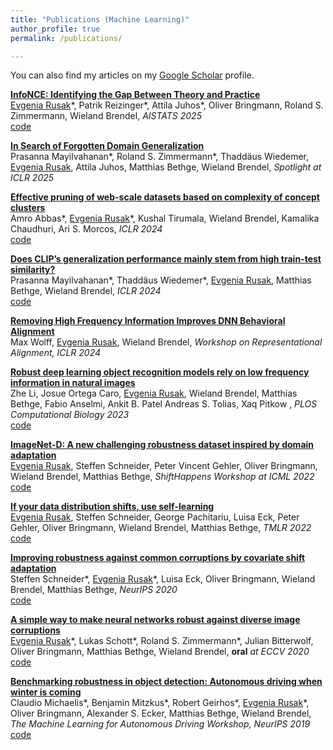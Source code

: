 ```yaml
---
title: "Publications (Machine Learning)"
author_profile: true
permalink: /publications/

---
```


You can also find my articles on my [Google Scholar](https://scholar.google.com/citations?user=XKc19kkAAAAJ&hl=en&oi=ao) profile.

[**InfoNCE: Identifying the Gap Between Theory and Practice**](https://openreview.net/forum?id=Fk3eod9aaD)\
<ins>Evgenia Rusak</ins>\*, Patrik Reizinger\*, Attila Juhos\*, Oliver Bringmann, Roland S. Zimmermann, Wieland Brendel, *AISTATS 2025* \
[code](https://github.com/brendel-group/AnInfoNCE)

[**In Search of Forgotten Domain Generalization**](https://openreview.net/forum?id=Fk3eod9aaD)\
Prasanna Mayilvahanan\*, Roland S. Zimmermann\*, Thaddäus Wiedemer, <ins>Evgenia Rusak</ins>, Attila Juhos, Matthias Bethge, Wieland Brendel, *Spotlight at ICLR 2025*

[**Effective pruning of web-scale datasets based on complexity of concept clusters**](https://openreview.net/forum?id=CtOA9aN8fr)\
Amro Abbas\*, <ins>Evgenia Rusak</ins>\*, Kushal Tirumala, Wieland Brendel, Kamalika Chaudhuri, Ari S. Morcos, *ICLR 2024* \
[code](https://github.com/amro-kamal/effective_pruning)

[**Does CLIP’s generalization performance mainly stem from high train-test similarity?**](https://openreview.net/forum?id=tnBaiidobu)\
Prasanna Mayilvahanan\*, Thaddäus Wiedemer\*, <ins>Evgenia Rusak</ins>, Matthias Bethge, Wieland Brendel, *ICLR 2024* \
[code](https://github.com/brendel-group/clip-ood)

[**Removing High Frequency Information Improves DNN Behavioral Alignment**](https://openreview.net/forum?id=Ho0x9DgdZw)\
Max Wolff,  <ins>Evgenia Rusak</ins>, Wieland Brendel, *Workshop on Representational Alignment, ICLR 2024*

[**Robust deep learning object recognition models rely on low frequency information in natural images**](https://journals.plos.org/ploscompbiol/article?id=10.1371/journal.pcbi.1010932) \
Zhe Li, Josue Ortega Caro,  <ins>Evgenia Rusak</ins>, Wieland Brendel, Matthias Bethge, Fabio Anselmi, Ankit B. Patel Andreas S. Tolias, Xaq Pitkow , *PLOS Computational Biology 2023* \
[code](https://github.com/lizhe07/blur-net)

[**ImageNet-D: A new challenging robustness dataset inspired by domain adaptation**](https://openreview.net/forum?id=LiC2vmzbpMO) \
<ins>Evgenia Rusak</ins>, Steffen Schneider, Peter Vincent Gehler, Oliver Bringmann, Wieland Brendel, Matthias Bethge, *ShiftHappens Workshop at ICML 2022* \
[code](https://github.com/bethgelab/robustness/tree/main/examples/imagenet_d)

[**If your data distribution shifts, use self-learning**](https://openreview.net/forum?id=1oEvY1a67c1) \
<ins>Evgenia Rusak</ins>, Steffen Schneider, George Pachitariu, Luisa Eck, Peter Gehler, Oliver Bringmann, Wieland Brendel, Matthias Bethge, *TMLR 2022* \
[code](https://github.com/bethgelab/robustness)

[**Improving robustness against common corruptions by covariate shift adaptation**](https://arxiv.org/abs/2006.16971) \
Steffen Schneider\*, <ins>Evgenia Rusak</ins>\*, Luisa Eck, Oliver Bringmann, Wieland Brendel, Matthias Bethge, *NeurIPS 2020* \
[code](https://github.com/bethgelab/robustness)

[**A simple way to make neural networks robust against diverse image corruptions**](https://arxiv.org/abs/2001.06057) \
<ins>Evgenia Rusak</ins>\*, Lukas Schott\*, Roland S. Zimmermann\*, Julian Bitterwolf, Oliver Bringmann, Matthias Bethge, Wieland Brendel, **oral** *at ECCV 2020* \
[code](https://github.com/bethgelab/game-of-noise)

[**Benchmarking robustness in object detection: Autonomous driving when winter is coming**](https://arxiv.org/abs/1907.07484) \
Claudio Michaelis\*, Benjamin Mitzkus\*, Robert Geirhos\*, <ins>Evgenia Rusak</ins>\*, Oliver Bringmann, Alexander S. Ecker, Matthias Bethge, Wieland Brendel, *The Machine Learning for Autonomous Driving Workshop, NeurIPS 2019* \
[code](https://github.com/bethgelab/robust-detection-benchmark)
